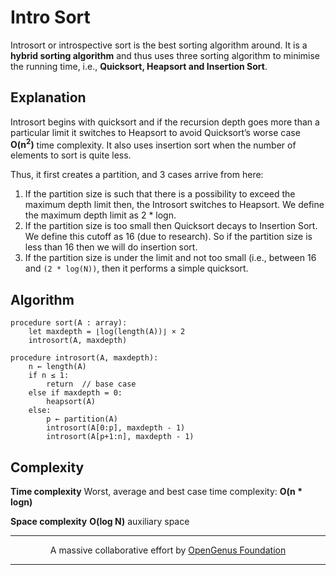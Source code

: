 # Intro Sort
Introsort or introspective sort is the best sorting algorithm around. It is a **hybrid sorting algorithm** and thus uses three sorting algorithm to minimise the running time, i.e., **Quicksort, Heapsort and Insertion Sort**.

## Explanation
Introsort begins with quicksort and if the recursion depth goes more than a particular limit it switches to Heapsort to avoid Quicksort’s worse case **O(n<sup>2</sup>)** time complexity. It also uses insertion sort when the number of elements to sort is quite less.

Thus, it first creates a partition, and 3 cases arrive from here:
1. If the partition size is such that there is a possibility to exceed the maximum depth limit then, the Introsort switches to Heapsort. We define the maximum depth limit as 2 * logn.
2. If the partition size is too small then Quicksort decays to Insertion Sort. We define this cutoff as 16 (due to research). So if the partition size is less than 16 then we will do insertion sort.
3. If the partition size is under the limit and not too small (i.e., between 16 and `(2 * log(N))`, then it performs a simple quicksort.

## Algorithm
```
procedure sort(A : array):
    let maxdepth = ⌊log(length(A))⌋ × 2
    introsort(A, maxdepth)

procedure introsort(A, maxdepth):
    n ← length(A)
    if n ≤ 1:
        return  // base case
    else if maxdepth = 0:
        heapsort(A)
    else:
        p ← partition(A)  
        introsort(A[0:p], maxdepth - 1)
        introsort(A[p+1:n], maxdepth - 1)
```

## Complexity
**Time complexity**
Worst, average and best case time complexity: **O(n * logn)**

**Space complexity**
**O(log N)** auxiliary space

---
<p align="center">
	A massive collaborative effort by <a href="https://github.com/OpenGenus/cosmos">OpenGenus Foundation</a> 
</p>

---